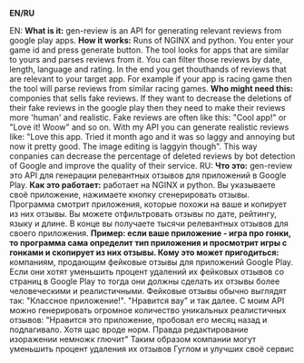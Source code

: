 **EN/RU**

EN:
  **What is it:** gen-review is an API for generating relevant reviews from google play apps.
  **How it works:** Runs of NGINX and python. You enter your game id and press generate button. The tool looks for apps that are similar to yours and parses reviews from it.
  You can filter those reviews by date, length, language and rating.
  In the end you get thouthands of reviews that are relevant to your target app.
  For example if your app is racing game then the tool will parse reviews from similar racing games.
  **Who might need this:** componies that sells fake reviews. If they want to decrease the deletions of their fake reviews in the google play then they need to make their reviews more 'human' and realistic.
  Fake reviews are often like this: "Cool app!" or "Love it! Woow" and so on. With my API you can generate realistic reviews like: "Love this app. Tried it month ago and it was so laggy and annoying but now it pretty good. The image editing is laggyin though".
  This way conpanies can decrease the percentage of deleted reviews by bot detection of Google and improve the quality of their service.
RU:
  **Что это:** gen-review это API для генерации релевантных отзывов для приложений в Google Play.
  **Как это работает:** работает на NGINX и python. Вы указываете своё приложение, нажимаете кнопку сгенерировать отзывы.
  Программа смотрит приложения, которые похожи на ваше и копирует из них отзывы.
  Вы можете отфильтровать отзывы по дате, рейтингу, языку и длине.
  В конце вы получаете тысячи релевантных отзывов для своего приложения.
  **Пример: если ваше приложение - игра про гонки, то программа сама определит тип приложения и просмотрит игры с гонками и скопирует из них отзывы.
  Кому это может пригодиться:** компаниям, продающим фейковые отзывы для приложений Google Play. Если они хотят уменьшить процент удалений их фейковых отзывов со страниц в Google Play то тогда они должны сделать их отзывы более человеческими и реалистичными.
  Фейковые отзывы обычно выглядят так: "Классное приложение!". "Нравится вау" и так далее. С моим API можно генерировать огромное количество уникальных реалистичных отзывов: "Нравится это приложение, пробовал его месяц назад и подлагивало. Хотя щас вроде норм. Правда редактирование изоражении немножк глючит"
  Таким образом компании могут уменьшить процент удаления их отзывов Гуглом и улучших своё сервис
